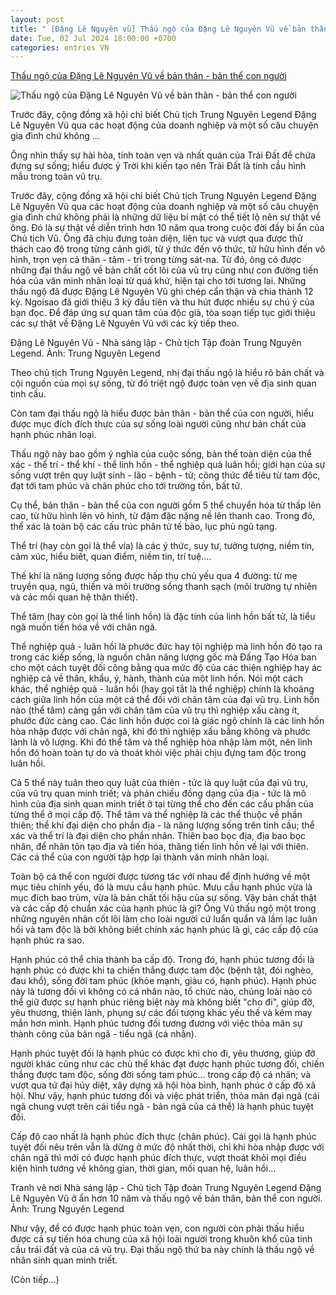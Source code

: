 ```yaml
---
layout: post
title: " [Đặng Lê Nguyên vũ] Thấu ngộ của Đặng Lê Nguyên Vũ về bản thân - bản thể con người"
date: Tue, 02 Jul 2024 18:00:00 +0700
categories: entries VN
---
```

[Thấu ngộ của Đặng Lê Nguyên Vũ về bản thân - bản thể con người](https://ngoisao.vnexpress.net/thau-ngo-cua-dang-le-nguyen-vu-ve-ban-than-ban-the-con-nguoi-4765360.html)

![Thấu ngộ của Đặng Lê Nguyên Vũ về bản thân - bản thể con người](https://vcdn1-ngoisao.vnecdn.net/2024/07/02/1sa-1719916941-1719916957-9335-1719917454.png?w=1200&h=0&q=100&dpr=1&fit=crop&s=gtAFylMZ6BPKUsHjzU4k6w)

Trước đây, cộng đồng xã hội chỉ biết Chủ tịch Trung Nguyên Legend Đặng Lê Nguyên Vũ qua các hoạt động của doanh nghiệp và một số câu chuyện gia đình chứ không ...

Ông nhìn thấy sự hài hòa, tính toàn vẹn và nhất quán của Trái Đất để chứa đựng sự sống; hiểu được ý Trời khi kiến tạo nên Trái Đất là tinh cầu hình mẫu trong toàn vũ trụ.

Trước đây, cộng đồng xã hội chỉ biết Chủ tịch Trung Nguyên Legend Đặng Lê Nguyên Vũ qua các hoạt động của doanh nghiệp và một số câu chuyện gia đình chứ không phải là những dữ liệu bí mật có thể tiết lộ nên sự thật về ông. Đó là sự thật về diễn trình hơn 10 năm qua trong cuộc đời đầy bí ẩn của Chủ tịch Vũ. Ông đã chịu đựng toàn diện, liên tục và vượt qua được thử thách cao độ trong từng cảnh giới, từ ý thức đến vô thức, từ hữu hình đến vô hình, trọn vẹn cả thân - tâm - trí trong từng sát-na. Từ đó, ông có được những đại thấu ngộ về bản chất cốt lõi của vũ trụ cũng như con đường tiến hóa của văn minh nhân loại từ quá khứ, hiện tại cho tới tương lai. Những thấu ngộ đã được Đặng Lê Nguyên Vũ ghi chép cẩn thận và chia thành 12 kỳ. Ngoisao đã giới thiệu 3 kỳ đầu tiên và thu hút được nhiều sự chú ý của bạn đọc. Để đáp ứng sự quan tâm của độc giả, tòa soạn tiếp tục giới thiệu các sự thật về Đặng Lê Nguyên Vũ với các kỳ tiếp theo.

Đặng Lê Nguyên Vũ - Nhà sáng lập - Chủ tịch Tập đoàn Trung Nguyên Legend. Ảnh: Trung Nguyên Legend

Theo chủ tịch Trung Nguyên Legend, nhị đại thấu ngộ là hiểu rõ bản chất và cội nguồn của mọi sự sống, từ đó triệt ngộ được toàn vẹn về địa sinh quan tinh cầu.

Còn tam đại thấu ngộ là hiểu được bản thân - bản thể của con người, hiểu được mục đích đích thực của sự sống loài người cũng như bản chất của hạnh phúc nhân loại.

Thấu ngộ này bao gồm ý nghĩa của cuộc sống, bản thể toàn diện của thể xác - thể trí - thể khí - thể linh hồn - thể nghiệp quả luân hồi; giới hạn của sự sống vượt trên quy luật sinh - lão - bệnh - tử; công thức để tiêu từ tam độc, đạt tới tam phúc và chân phúc cho tới trường tồn, bất tử.

Cụ thể, bản thân - bản thể của con người gồm 5 thể chuyển hóa từ thấp lên cao, từ hữu hình lên vô hình, từ đậm đặc nặng nề lên thanh cao. Trong đó, thể xác là toàn bộ các cấu trúc phân tử tế bào, lục phủ ngũ tạng.

Thể trí (hay còn gọi là thể vía) là các ý thức, suy tư, tưởng tượng, niềm tin, cảm xúc, hiểu biết, quan điểm, niềm tin, trí tuệ....

Thế khí là năng lượng sống được hấp thụ chủ yếu qua 4 đường: từ mẹ truyền qua, ngủ, thiền và môi trường sống thanh sạch (môi trường tự nhiên và các mối quan hệ thân thiết).

Thể tâm (hay còn gọi là thể linh hồn) là đặc tính của linh hồn bất tử, là tiểu ngã muốn tiến hóa về với chân ngã.

Thể nghiệp quả - luân hồi là phước đức hay tội nghiệp mà linh hồn đó tạo ra trong các kiếp sống, là nguồn chân năng lượng gốc mà Đấng Tạo Hóa ban cho một cách tuyệt đối công bằng qua mức độ của các thiện nghiệp hay ác nghiệp cả về thân, khẩu, ý, hành, thành của một linh hồn. Nói một cách khác, thể nghiệp quả - luân hồi (hay gọi tắt là thể nghiệp) chính là khoảng cách giữa linh hồn của một cá thể đối với chân tâm của đại vũ trụ. Linh hồn nào (thể tâm) càng gần với chân tâm của vũ trụ thì nghiệp xấu càng ít, phước đức càng cao. Các linh hồn được coi là giác ngộ chính là các linh hồn hòa nhập được với chân ngã, khi đó thì nghiệp xấu bằng không và phước lành là vô lượng. Khi đó thể tâm và thể nghiệp hòa nhập làm một, nên linh hồn đó hoàn toàn tự do và thoát khỏi việc phải chịu đựng tam độc trong luân hồi.

Cả 5 thể này tuân theo quy luật của thiên - tức là quy luật của đại vũ trụ, của vũ trụ quan minh triết; và phản chiếu đồng dạng của địa - tức là mô hình của địa sinh quan minh triết ở tại từng thể cho đến các cấu phần của từng thể ở mọi cấp độ. Thể tâm và thể nghiệp là các thể thuộc về phần thiên; thể khí đại diện cho phần địa - là năng lượng sống trên tinh cầu; thể xác và thể trí là đại diện cho phần nhân. Thiên bao bọc địa, địa bao bọc nhân, để nhân tôn tạo địa và tiến hóa, thăng tiến linh hồn về lại với thiên. Các cá thể của con người tập hợp lại thành văn minh nhân loại.

Toàn bộ cá thể con người được tương tác với nhau để định hướng về một mục tiêu chính yếu, đó là mưu cầu hạnh phúc. Mưu cầu hạnh phúc vừa là mục đích bao trùm, vừa là bản chất tối hậu của sự sống. Vậy bản chất thật và các cấp độ chuẩn xác của hạnh phúc là gì? Ông Vũ thấu ngộ một trong những nguyên nhân cốt lõi làm cho loài người cứ luẩn quẩn và lầm lạc luân hồi và tam độc là bởi không biết chính xác hạnh phúc là gì, các cấp độ của hạnh phúc ra sao.

Hạnh phúc có thể chia thành ba cấp độ. Trong đó, hạnh phúc tương đối là hạnh phúc có được khi ta chiến thắng được tam độc (bệnh tật, đói nghèo, đau khổ), sống đời tam phúc (khỏe mạnh, giàu có, hạnh phúc). Hạnh phúc này là tương đối vì không có cá nhân nào, tổ chức nào, chủng loài nào có thể giữ được sự hạnh phúc riêng biệt này mà không biết "cho đi", giúp đỡ, yêu thương, thiện lành, phụng sự các đối tượng khác yếu thế và kém may mắn hơn mình. Hạnh phúc tương đối tương đương với việc thỏa mãn sự thành công của bản ngã - tiểu ngã (cá nhân).

Hạnh phúc tuyệt đối là hạnh phúc có được khi cho đi, yêu thương, giúp đỡ người khác cũng như các chủ thể khác đạt được hạnh phúc tương đối, chiến thắng được tam độc, sống đời sống tam phúc... trong cấp độ cá nhân; và vượt qua tứ đại hủy diệt, xây dựng xã hội hòa bình, hạnh phúc ở cấp độ xã hội. Như vậy, hạnh phúc tương đối và việc phát triển, thỏa mãn đại ngã (cái ngã chung vượt trên cái tiểu ngã - bản ngã của cá thể) là hạnh phúc tuyệt đối.

Cấp độ cao nhất là hạnh phúc đích thực (chân phúc). Cái gọi là hạnh phúc tuyệt đối nêu trên vẫn là dừng ở mức độ nhất thời, chỉ khi hòa nhập được với chân ngã thì mới có được hạnh phúc đích thực, vượt thoát khỏi mọi điều kiện hình tướng về không gian, thời gian, mối quan hệ, luân hồi...

Tranh vẽ nơi Nhà sáng lập - Chủ tịch Tập đoàn Trung Nguyên Legend Đặng Lê Nguyên Vũ ở ẩn hơn 10 năm và thấu ngộ về bản thân, bản thể con người. Ảnh: Trung Nguyên Legend

Như vậy, để có được hạnh phúc toàn vẹn, con người còn phải thấu hiểu được cả sự tiến hóa chung của xã hội loài người trong khuôn khổ của tinh cầu trái đất và của cả vũ trụ. Đại thấu ngộ thứ ba này chính là thấu ngộ về nhân sinh quan minh triết.

(Còn tiếp...)

